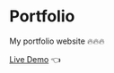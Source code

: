 # Portfolio
My portfolio website 🔥🔥🔥

[Live Demo](https://mariuszciaston.github.io/Portfolio/) :point_left:
